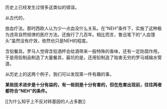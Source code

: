 历史上已经发生过很多这类似的错误。

从古代的，

放血疗法。那时西欧人认为少一点血没什么关系。在“NEH”条件下，实施了这种极为违背自然规律的医疗方法。还施行了几百年。相比而言，鲁迅笔下的“人血馒头”虽然没有疗效，依然也只是NEH的程度。

含铅餐具。罗马人觉得含铅酒杯会给酒带来一股特殊的香味，还有一定防腐作用。于是用铅制品制造了大量餐具，最坑的是，还用铅制造了贻害无穷的罗马城输水管道。

从历史上的这两个例子，我们可以发现第一件有趣的事。

**某些技术进步是十分有益的，有一些则是十分有害的，但在危害出现前，往往两者都符合“NEH”的条件。**

[[为什么知乎上不反对转基因的人占多数]]